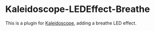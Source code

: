 # Kaleidoscope-LEDEffect-Breathe

This is a plugin for [Kaleidoscope][fw], adding a breathe LED effect.

 [fw]: https://github.com/keyboardio/Kaleidoscope
